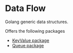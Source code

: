 # Data Flow
Golang generic data structures.

Offers the following packages

* [KeyValue package](keyvalue/readme.md)
* [Queue package](queue/readme.md)
